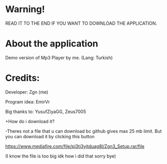 # Warning!


READ IT TO THE END IF YOU WANT TO DOWNLOAD THE APPLICATION.

# About the application
Demo version of Mp3 Player by me. (Lang: Turkish)


# Credits:


Developer: Zgn (me)


Program idea: EmirVr


Big thanks to: YusufZiyaGG, Zeus7005



+How do i download it?


-Theres not a file that u can download bc github gives max 25 mb limit. But you can download it by clicking this button

https://www.mediafire.com/file/pi3tj3yjtduag8l/Zgn3_Setup.rar/file


(I know the file is too big idk how i did that sorry bye)
